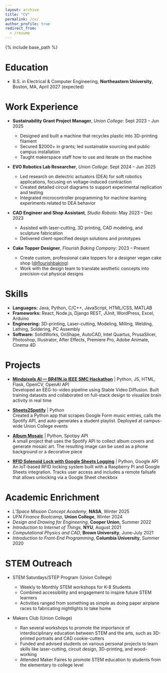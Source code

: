 ```yaml
---
layout: archive
title: "CV"
permalink: /cv/
author_profile: true
redirect_from:
  - /resume
---
```


{% include base_path %}

Education
======
* B.S. in Electrical & Computer Engineering, **Northeastern University**, Boston, MA, April 2027 (expected)

Work Experience
======
* **Sustainability Grant Project Manager**, *Union College*: Sept 2023 – Jun 2025  
  * Designed and built a machine that recycles plastic into 3D-printing filament  
  * Secured $2000+ in grants; led sustainable sourcing and public campus installation  
  * Taught makerspace staff how to use and iterate on the machine

* **EVO Robotics Lab Researcher**, *Union College*: Sept 2024 – Jun 2025  
  * Led research on dielectric actuators (DEA) for soft robotics applications, focusing on voltage-induced contraction  
  * Created detailed circuit diagrams to support experimental replication and testing  
  * Integrated microcontroller programming for machine learning experiments related to DEA behavior

* **CAD Engineer and Shop Assistant**, *Studio Roboto*: May 2023 – Dec 2023    
  * Assisted with laser-cutting, 3D printing, CAD modeling, and sculpture fabrication  
  * Delivered client-specified design solutions and prototypes
 
* **Cake Topper Designer**, *Flourish Baking Company*: 2023 – Present  
  * Create custom, professional cake toppers for a designer vegan cake shop ([@flourishbaking](https://www.instagram.com/flourishbaking/))  
  * Work with the design team to translate aesthetic concepts into precision-cut physical designs

Skills
======
* **Languages:** Java, Python, C/C++, JavaScript, HTML/CSS, MATLAB
* **Frameworks:** React, Node.js, Django REST, JUnit, WordPress, Excel, Arduino
* **Engineering:** 3D-printing, Laser-cutting, Modeling, Milling, Welding, Lathing, Soldering, PC Assembly
* **Software:** SolidWorks, OnShape, AutoCAD, Intel Quartus, PrusaSlicer, Photoshop, Illustrator, After Effects, Premiere Pro, Adobe Animate, Cinema 4D

Projects
======

* [**Mindpixels AI — BR41N.io IEEE SMC Hackathon**](https://github.com/Union-Neurotech/mindpixels) | Python, JS, HTML, Flask, OpenCV, OpenAI API  
  Developed an EEG-to-video pipeline using Stable Video Diffusion. Built training datasets and collaborated on full-stack design to visualize brain activity in real time
  
* [**Sheets2Spotify**](https://github.com/4damo5/Sheets2Spotify) | Python  
  Created a Python app that scrapes Google Form music entries, calls the Spotify API, and auto-generates a student playlist. Deployed at campus-wide Union College events

* [**Album Mosaic**](https://github.com/4damo5/Album-Mosaic) | Python, Spotipy API  
  A small project that uses the Spotify API to collect album covers and generate mosaic art. The resulting image can be used as a phone background or a decorative piece

* [**RFID Solenoid Lock with Google Sheets Logging**](https://github.com/4damo5/RFID-Solenoid-Lock) | Python, Google API  
  An IoT-based RFID locking system built with a Raspberry Pi and Google Sheets integration. Tracks user access and includes a remote failsafe that allows unlocking via a Google Sheet checkbox

Academic Enrichment
=====

* *L’Space Mission Concept Academy*, **NASA**, Winter 2025  
* *UFN Finance Bootcamp*, **Union College**, Winter 2024  
* *Design and Drawing for Engineering*, **Cooper Union**, Summer 2022  
* *Introduction to Internet of Things*, **NYU**, August 2021  
* *Computational Physics and CAD*, **Brown University**, June-July 2021  
* *Introduction to Front-End Programming*, **Columbia University**, Summer 2020  

STEM Outreach
======
* STEM Saturdays/STEP Program (Union College)  
  * Weekly to Monthly STEM workshops for K-8 Students  
  * Combined accessibility and engagement to inspire future STEM learners  
  * Activities ranged from something as simple as doing paper airplane races to fabricating nightlights to take home
 
* Makers Club (Union College)  
  * Ran several workshops to promote the importance of interdisciplinary education between STEM and the arts, such as 3D-printed portraits and CAD cookie-cutters  
  * Funded and advised students on various personal projects to learn skills like laser-cutting, circuit design, 3D-printing, and wood-working  
  * Attended Maker Faires to promote STEM education to students from the elementary to college level  
